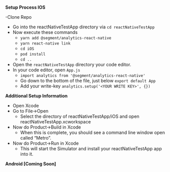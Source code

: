 **Setup Process IOS**

-Clone Repo
- Go into the reactNativeTestApp directory via `cd reactNativeTestApp`
- Now execute these commands
    - `yarn add @segment/analytics-react-native`
    - `yarn react-native link`
    - `cd iOS`
    - `pod install`
    - `cd ..`
- Open the `reactNativeTestApp` directory your code editor.
- In your code editor, open `App.js`
    - `import analytics from '@segment/analytics-react-native'`
    - Go down to the bottom of the file, just below `export default App`
    - Add your write-key `analytics.setup('<YOUR WRITE KEY>', {})`
    
**Additional Setup Information**    
- Open Xcode
- Go to File→Open
    - Select the directory of reactNativeTestApp/iOS and open reactNativeTestApp.xcworkspace
- Now do Product→Build in Xcode
    - When this is complete, you should see a command line window open called “Metro”.
- Now do Product→Run in Xcode
    - This will start the Simulator and install your reactNativeTestApp app into it.
    
**Android [Coming Soon]**
